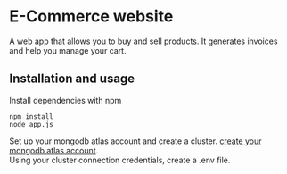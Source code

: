 
# E-Commerce website

A web app that allows you to buy and sell products. It generates invoices and help you manage your cart.



## Installation and usage

Install dependencies with npm

    npm install
    node app.js

Set up your mongodb atlas account and create a cluster.
[create your mongodb atlas account](https://account.mongodb.com/account/login).\
Using your cluster connection credentials, create a .env file.
    


    